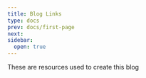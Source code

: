 ```yaml
---
title: Blog Links
type: docs
prev: docs/first-page
next:
sidebar:
  open: true
---
```


These are resources used to create this blog
